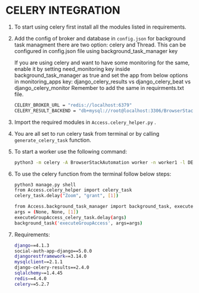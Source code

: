 # CELERY INTEGRATION

1. To start using celery first install all the modules listed in requirements.
2. Add the config of broker and database in `config.json`
	for background task managment there are two option: celery and Thread.
	This can be configured in config.json file using background_task_manager key

    If you are using celery and want to have some monitoring for the same, enable it by setting
	need_monitoring key inside background_task_manager as true and set the app from below
	options in monitoring_apps key:
    django_celery_results vs django_celery_beat vs django_celery_monitor
	Remember to add the same in requirments.txt file.

	```bash
	CELERY_BROKER_URL = "redis://localhost:6379"
	CELERY_RESULT_BACKEND = "db+mysql://root@localhost:3306/BrowserStackAutomation"
	```
3. Import the required modules in `Access.celery_helper.py` .
4. You are all set to run celery task from terminal or by calling `generate_celery_task`  function.
5. To start a worker use the following command:
	```bash
	python3 -m celery -A BrowserStackAutomation worker -n worker1 -l DEBUG
	```
6. To use the celery function from the terminal follow below steps:
	```bash
	python3 manage.py shell
	from Access.celery_helper import celery_task
	celery_task.delay("Zoom", "grant", [1])

	from Access.background_task_manager import background_task, executeGroupAccess_celery_task
	args = (None, None, [1])
	executeGroupAccess_celery_task.delay(args)
	background_task('executeGroupAccess', args=args)
	```
7. Requirements:
	```bash
	django==4.1.3
	social-auth-app-django==5.0.0
	djangorestframework==3.14.0
	mysqlclient==2.1.1
	django-celery-results==2.4.0
	sqlalchemy==1.4.45
	redis==4.4.0
	celery==5.2.7
	```
